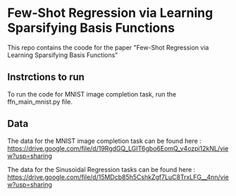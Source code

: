 # Few-Shot Regression via Learning Sparsifying Basis Functions

This repo contains the coode for the paper "Few-Shot Regression via Learning Sparsifying Basis Functions"

## Instrctions to run

To run the code for MNIST image completion task, run the ffn_main_mnist.py file.

## Data

The data for the MNIST image completion task can be found here : https://drive.google.com/file/d/19RgdGQ_LGIT6gbo6EomQ_v4ozpi12kNL/view?usp=sharing

The data for the Sinusoidal Regression tasks can be found here : https://drive.google.com/file/d/15MDcb85h5CshkZgf7LuC8TrxLFG__4nn/view?usp=sharing